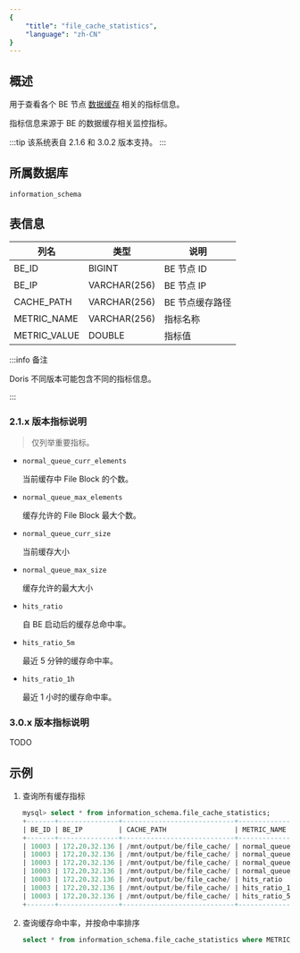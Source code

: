 ```yaml
---
{
    "title": "file_cache_statistics",
    "language": "zh-CN"
}
---
```


<!--
Licensed to the Apache Software Foundation (ASF) under one
or more contributor license agreements.  See the NOTICE file
distributed with this work for additional information
regarding copyright ownership.  The ASF licenses this file
to you under the Apache License, Version 2.0 (the
"License"); you may not use this file except in compliance
with the License.  You may obtain a copy of the License at

  http://www.apache.org/licenses/LICENSE-2.0

Unless required by applicable law or agreed to in writing,
software distributed under the License is distributed on an
"AS IS" BASIS, WITHOUT WARRANTIES OR CONDITIONS OF ANY
KIND, either express or implied.  See the License for the
specific language governing permissions and limitations
under the License.
-->

## 概述

用于查看各个 BE 节点 [数据缓存](../../../lakehouse/filecache.md) 相关的指标信息。

指标信息来源于 BE 的数据缓存相关监控指标。

:::tip
该系统表自 2.1.6 和 3.0.2 版本支持。
:::

## 所属数据库

`information_schema`

## 表信息

| 列名 | 类型 | 说明 |
|---|---|---|
| BE_ID | BIGINT  | BE 节点 ID  | 
| BE_IP | VARCHAR(256)  | BE 节点 IP  | 
| CACHE_PATH | VARCHAR(256)  | BE 节点缓存路径  | 
| METRIC_NAME    | VARCHAR(256)   | 指标名称  | 
| METRIC_VALUE      | DOUBLE   | 指标值  | 

:::info 备注

Doris 不同版本可能包含不同的指标信息。

:::

### 2.1.x 版本指标说明

> 仅列举重要指标。

- `normal_queue_curr_elements`

    当前缓存中 File Block 的个数。

- `normal_queue_max_elements`

    缓存允许的 File Block 最大个数。

- `normal_queue_curr_size`

    当前缓存大小

- `normal_queue_max_size`

    缓存允许的最大大小

- `hits_ratio`

    自 BE 启动后的缓存总命中率。

- `hits_ratio_5m`

    最近 5 分钟的缓存命中率。

- `hits_ratio_1h`

    最近 1 小时的缓存命中率。

### 3.0.x 版本指标说明

TODO

## 示例

1. 查询所有缓存指标

    ```sql
    mysql> select * from information_schema.file_cache_statistics;
    +-------+---------------+----------------------------+----------------------------+--------------------+
    | BE_ID | BE_IP         | CACHE_PATH                 | METRIC_NAME                | METRIC_VALUE       |
    +-------+---------------+----------------------------+----------------------------+--------------------+
    | 10003 | 172.20.32.136 | /mnt/output/be/file_cache/ | normal_queue_curr_elements |               1392 |
    | 10003 | 172.20.32.136 | /mnt/output/be/file_cache/ | normal_queue_curr_size     |          248922234 |
    | 10003 | 172.20.32.136 | /mnt/output/be/file_cache/ | normal_queue_max_elements  |             102400 |
    | 10003 | 172.20.32.136 | /mnt/output/be/file_cache/ | normal_queue_max_size      |        21474836480 |
    | 10003 | 172.20.32.136 | /mnt/output/be/file_cache/ | hits_ratio                 | 0.8539634687001242 |
    | 10003 | 172.20.32.136 | /mnt/output/be/file_cache/ | hits_ratio_1h              |                  0 |
    | 10003 | 172.20.32.136 | /mnt/output/be/file_cache/ | hits_ratio_5m              |                  0 |
    +-------+---------------+----------------------------+----------------------------+--------------------+
    ```

2. 查询缓存命中率，并按命中率排序

    ```sql
    select * from information_schema.file_cache_statistics where METRIC_NAME = "hits_ratio" order by METRIC_VALUE desc;
    ```